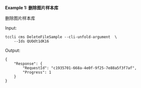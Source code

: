 **Example 1: 删除图片样本库**

删除图片样本库

Input: 

```
tccli cms DeleteFileSample --cli-unfold-argument  \
    --Ids QUOdt1dK16
```

Output: 
```
{
    "Response": {
        "RequestId": "c1935701-668a-4e0f-9f25-7e88a5f3f7af",
        "Progress": 1
    }
}
```

